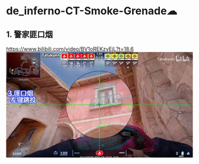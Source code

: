 # de_inferno-CT-Smoke-Grenade☁

## 1. 警家匪口烟
https://www.bilibili.com/video/BV1oREKzyEjL?t=18.6
![alt text](<../../assets/de_inferno-CT-Smoke-Grenade/image.png>)